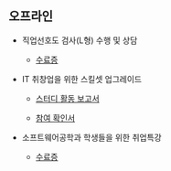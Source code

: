 ## 오프라인

   * 직업선호도 검사(L형) 수행 및 상담
       * [수료증](./offline1.jpg)

   * IT 취창업을 위한 스킬셋 업그레이드
       * [스터디 활동 보고서](./offline2_1.pdf)

       * [참여 확인서](./offline2_1.pdf)

  * 소프트웨어공학과 학생들을 위한 취업특강
      * [수료증](./offline3.pdf)
